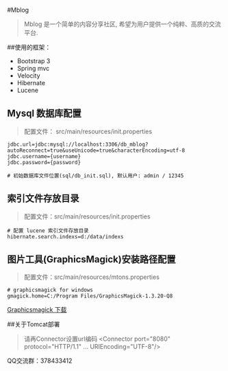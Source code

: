 #Mblog

> Mblog 是一个简单的内容分享社区, 希望为用户提供一个纯粹、高质的交流平台.

##使用的框架：
* Bootstrap 3
* Spring mvc
* Velocity
* Hibernate
* Lucene

## Mysql 数据库配置
> 配置文件： src/main/resources/init.properties

```
jdbc.url=jdbc:mysql://localhost:3306/db_mblog?autoReconnect=true&useUnicode=true&characterEncoding=utf-8
jdbc.username={username}
jdbc.password={password}

# 初始数据库文件位置(sql/db_init.sql), 默认用户: admin / 12345
```

## 索引文件存放目录
> 配置文件：src/main/resources/init.properties

```
# 配置 lucene 索引文件存放目录
hibernate.search.indexs=d:/data/indexs
```

## 图片工具(GraphicsMagick)安装路径配置
> 配置文件：src/main/resources/mtons.properties

```
# graphicsmagick for windows
gmagick.home=C:/Program Files/GraphicsMagick-1.3.20-Q8
```

[Graphicsmagick 下载](http://www.graphicsmagick.org/download.html)

##关于Tomcat部署
> 请再Connector设置url编码 
> <Connector port="8080" protocol="HTTP/1.1" ... URIEncoding="UTF-8"/>


QQ交流群：378433412